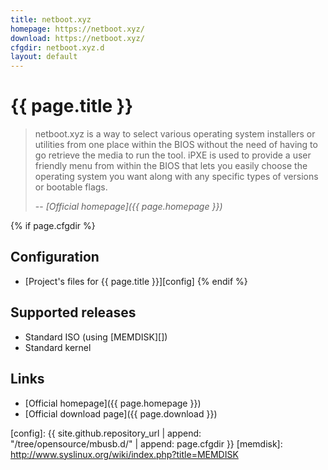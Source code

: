 ```yaml
---
title: netboot.xyz
homepage: https://netboot.xyz/
download: https://netboot.xyz/
cfgdir: netboot.xyz.d
layout: default
---
```


# {{ page.title }}

> netboot.xyz is a way to select various operating system installers or
> utilities from one place within the BIOS without the need of having to go
> retrieve the media to run the tool. iPXE is used to provide a user friendly
> menu from within the BIOS that lets you easily choose the operating system you
> want along with any specific types of versions or bootable flags.
>
> -- <cite markdown="1">[Official homepage]({{ page.homepage }})</cite>


{% if page.cfgdir %}
## Configuration

- [Project's files for {{ page.title }}][config]
{% endif %}


## Supported releases

- Standard ISO (using [MEMDISK][])
- Standard kernel


## Links

- [Official homepage]({{ page.homepage }})
- [Official download page]({{ page.download }})


[config]: {{ site.github.repository_url | append: "/tree/opensource/mbusb.d/" | append: page.cfgdir }}
[memdisk]: http://www.syslinux.org/wiki/index.php?title=MEMDISK
